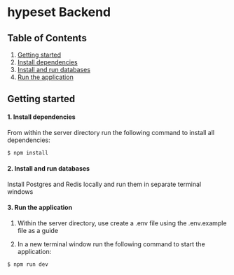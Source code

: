 # hypeset Backend


## Table of Contents

1. [Getting started](#Getting-Started)
  1. [Install dependencies](#Install-Dependencies)
  2. [Install and run databases](#Install-Run-Databases)
  3. [Run the application](#Run-Application)


## Getting started

#### 1. Install dependencies

  From within the server directory run the following command to install all dependencies:

  ```sh
  $ npm install
  ```

#### 2. Install and run databases

  Install Postgres and Redis locally and run them in separate terminal windows

#### 3. Run the application

  1. Within the server directory, use create a .env file using the .env.example file as a guide

  2. In a new terminal window run the following command to start the application:

  ```sh
  $ npm run dev
  ```
